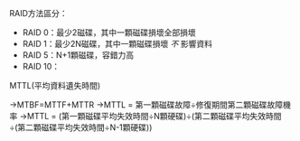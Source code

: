 RAID方法區分：
* RAID 0：最少2磁碟，其中一顆磁碟損壞全部損壞
* RAID 1：最少2N磁碟，其中一顆磁碟損壞 *不* 影響資料
* RAID 5：N+1顆磁碟，容錯力高
* RAID 10：

MTTL(平均資料遺失時間)

→MTBF=MTTF+MTTR
→MTTL = 第一顆磁碟故障÷修復期間第二顆磁碟故障機率
→MTTL = (第一顆磁碟平均失效時間÷N顆硬碟)÷(第二顆磁碟平均失效時間÷(第二顆磁碟平均失效時間÷N-1顆硬碟))
